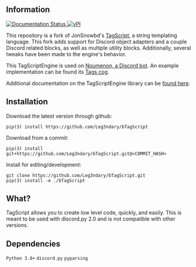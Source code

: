 ## Information
<a href='https://tagscript.readthedocs.io/en/latest/?badge=latest'>
    <img src='https://readthedocs.org/projects/tagscript/badge/?version=latest' alt='Documentation Status' />
</a>
<a href='https://pypi.python.org/pypi/TagScript/'>
    <img src='https://img.shields.io/pypi/v/TagScript' alt=' yPI' />
</a>

This repository is a fork of JonSnowbd's [TagScript](https://github.com/JonSnowbd/TagScript), a string templating language.
This fork adds support for Discord object adapters and a couple Discord related blocks, as
well as multiple utility blocks. Additionally, several tweaks have been made to the engine's
behavior.

This TagScriptEngine is used on [Noumenon, a Discord bot](https://discordapp.com/oauth2/authorize?client_id=634866217764651009&permissions=2080894207&scope=bot%20applications.commands).
An example implementation can be found its [Tags cog](https://github.com/phenom4n4n/phen-cogs/tree/master/tags).

Additional documentation on the TagScriptEngine library can be [found here](https://tagscript.readthedocs.io/en/latest/).

## Installation

Download the latest version through github:

```
pip(3) install https://github.com/Leg3ndary/bTagScript
```

Download from a commit:

```
pip(3) install git+https://github.com/Leg3ndary/bTagScript.git@<COMMIT_HASH>
```

Install for editing/development:

```
git clone https://github.com/Leg3ndary/bTagScript.git
pip(3) install -e ./bTagScript
```

## What?

TagScript allows you to create low level code, quickly, and easily. This is meant to be used with discord.py 2.0 and is not compatible with other versions.

## Dependencies

`Python 3.8+`
`discord.py`
`pyparsing`
